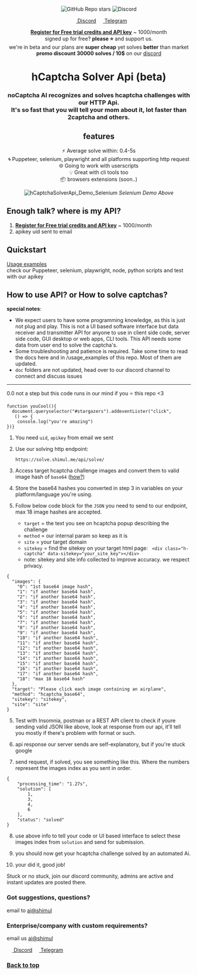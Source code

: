 <div align="center">

![GitHub Repo stars](https://img.shields.io/github/stars/shimuldn/hCaptchaSolverApi?style=flat-square)
<img alt="Discord" src="https://img.shields.io/discord/994856206525018112">

<p>
  <a href="https://discord.gg/E7FfzhZqzA" target="_blank">
<img src="https://camo.githubusercontent.com/73982ce1ec8b82ac1c26e2ff755e44b20005fe131c0836810499dc61a3d4f43f/68747470733a2f2f646973636f72642e636f6d2f6173736574732f65633263333463616464346235663435393434313531323733383061383565362e69636f" width="15" height="15"> Discord</a> 
 <a href="https://t.me/hCaptchaSolverApi" target="_blank">
<img src="https://telegram.org/img/favicon.ico"  width="15" height="15"> Telegram </a>
</p>

**[Register for Free trial credits and API key](https://solve.shimul.me/register)** ~ 1000/month   \
signed up for free? **please ⭐** and support us. \
we're in beta and our plans are **super cheap** yet solves **better** than market \
 **promo discount 30000 solves / 10$** on our [discord](https://discord.gg/E7FfzhZqzA)

# hCaptcha Solver Api (beta)  

<h3>noCaptcha AI recognizes and solves hcaptcha challenges with our HTTP Api. <br>
It's so fast that you will tell your mom about it, lot faster than 2captcha and others.
</h3> 
  
## features
⚡ Average solve within: 0.4-5s \
🌀 Puppeteer, selenium, playwright and all platforms supporting http request \
🌐 Going to work with userscripts \
💡 Great with cli tools too \
📦️ browsers extensions (soon..)

![hCaptchaSolverApi_Demo_Selenium](https://user-images.githubusercontent.com/4178343/180646819-324163a8-0c4c-4571-b01c-2f98ab8a1127.gif)
<i>Selenium Demo Above</i>

</div>

## Enough talk? where is my API?

1. **[Register for Free trial credits and API key](https://solve.shimul.me/register)** ~ 1000/month
2. apikey uid sent to email

## Quickstart
[Usage examples](https://github.com/shimuldn/hCaptchaSolverApi/tree/main/usage_examples) \
check our Puppeteer, selenium, playwright, node, python scripts and test with our apikey

## How to use API? or How to solve captchas?

**special notes**: 
* We expect users to have some programming knowledge, as this is just not plug and play. This is not a UI based software interface but data receiver and transmitter API for anyone to use in client side code, server side code, GUI desktop or web apps, CLI tools. This API needs some data from user end to solve the captcha's. 
* Some troubleshooting and patience is required. Take some time to read the docs here and in /usage_examples of this repo. Most of them are updated.
* `doc` folders are not updated, head over to our discord channel to connect and discuss issues
********
0.0 not a step but this code runs in our mind if you ⭐ this repo <3

```
function youCool(){
  document.queryselector("#stargazers").addeventLister("click", 
   () => {
    console.log("you're amazing")
})}
```

1. You need `uid`, `apikey` from email we sent

2. Use our solving http endpoint:
   ```
   https://solve.shimul.me/api/solve/
   ``` 
3. Access target hcaptcha challenge images and convert them to valid image hash of `base64` ([how?](https://duckduckgo.com/?hps=1&q=converting+image+to+base64+stackoverflow&ia=web))

4. Store the base64 hashes you converted in step 3 in variables on your platform/language you're using.

5. Follow below code block for the `JSON` you need to send to our endpoint, max 18 image hashes are accepted.

   * `target` = the text you see on hcaptcha popup describing the challenge
   * `method` = our internal param so keep as it is
   * `site` = your target domain
   * `sitekey` = find the sitekey on your target html page: ``` <div class="h-captcha" data-sitekey="your_site_key"></div>```
   * note: sitekey and site info collected to improve accuracy. we respect privacy.
   
```
{
  "images": {
    "0": "1st base64 image hash",
    "1": "if another base64 hash",
    "2": "if another base64 hash",
    "3": "if another base64 hash",
    "4": "if another base64 hash",
    "5": "if another base64 hash",
    "6": "if another base64 hash",
    "7": "if another base64 hash",
    "8": "if another base64 hash",
    "9": "if another base64 hash",
    "10": "if another base64 hash",
    "11": "if another base64 hash",
    "12": "if another base64 hash",
    "13": "if another base64 hash",
    "14": "if another base64 hash",
    "15": "if another base64 hash",
    "16": "if another base64 hash",
    "17": "if another base64 hash",
    "18": "max 18 base64 hash"
  },
  "target": "Please click each image containing an airplane",
  "method": "hcaptcha_base64",
  "sitekey": "sitekey",
  "site": "site"
}

```

5. Test with Insomnia, postman or a REST API client to check if youre sending valid JSON like above, look at response from our api, it'll tell you mostly if there's problem with format or such.

6. api response our server sends are self-explanatory, but if you're stuck google

7. send request, if solved, you see something like this. Where the numbers represent the images index as you sent in order.


```
{
    "processing_time": "1.27s",
    "solution": [
        1,
        3,
        4,
        6
    ],
    "status": "solved"
}
```
8. use above info to tell your code or UI based interface to select these images index from `solution` and send for submission.

9. you should now get your hcaptcha challenge solved by an automated Ai.

10. your did it, good job! 

Stuck or no stuck, join our discord community, admins are active and instant updates are posted there.

### Got suggestions, questions?
email to <a href="mailto:ai@shimul.me">ai@shimul</a>


### Enterprise/company with custom requirements?
email us <a href="mailto:ai@shimul.me">ai@shimul</a>


<a href="https://discord.gg/E7FfzhZqzA" target="_blank">
<img src="https://camo.githubusercontent.com/73982ce1ec8b82ac1c26e2ff755e44b20005fe131c0836810499dc61a3d4f43f/68747470733a2f2f646973636f72642e636f6d2f6173736574732f65633263333463616464346235663435393434313531323733383061383565362e69636f" width="15" height="15"> Discord</a> 
 <a href="https://t.me/hCaptchaSolverApi" target="_blank">
<img src="https://telegram.org/img/favicon.ico"  width="15" height="15"> Telegram </a>

<br>
  
  
### [Back to top](#hcaptcha-solver-api-beta)
